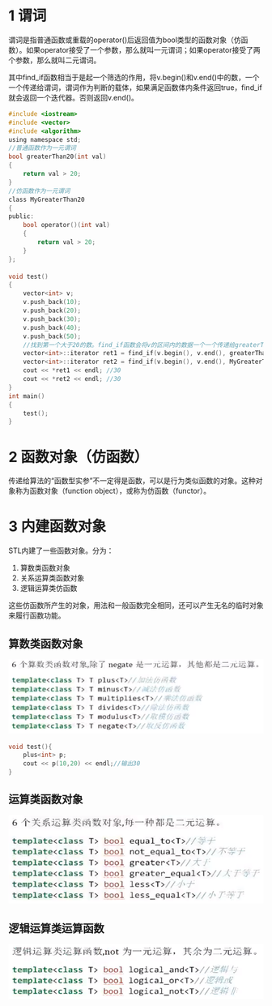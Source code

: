 # 1 谓词

谓词是指普通函数或重载的operator()后返回值为bool类型的函数对象（仿函数）。如果operator接受了一个参数，那么就叫一元谓词；如果operator接受了两个参数，那么就叫二元谓词。

其中find_if函数相当于是起一个筛选的作用，将v.begin()和v.end()中的数，一个一个传递给谓词，谓词作为判断的载体，如果满足函数体内条件返回true，find_if就会返回一个迭代器。否则返回v.end()。

```c
#include <iostream>
#include <vector>
#include <algorithm>
using namespace std;
//普通函数作为一元谓词
bool greaterThan20(int val)
{
    return val > 20;
}
//仿函数作为一元谓词
class MyGreaterThan20
{
public:
    bool operator()(int val)
    {
        return val > 20;
    }
};

void test()
{
    vector<int> v;
    v.push_back(10);
    v.push_back(20);
    v.push_back(30);
    v.push_back(40);
    v.push_back(50);
    //找到第一个大于20的数。find_if函数会将v的区间内的数据一个一个传递给greaterThan20函数，用作判断
    vector<int>::iterator ret1 = find_if(v.begin(), v.end(), greaterThan20);
    vector<int>::iterator ret2 = find_if(v.begin(), v.end(), MyGreaterThan20());
    cout << *ret1 << endl; //30
    cout << *ret2 << endl; //30
}
int main()
{
    test();
}
```

# 2 函数对象（仿函数）

传递给算法的“函数型实参”不一定得是函数，可以是行为类似函数的对象。这种对象称为函数对象（function object），或称为仿函数（functor）。

# 3 内建函数对象

STL内建了一些函数对象。分为：

1. 算数类函数对象
2. 关系运算类函数对象
3. 逻辑运算类仿函数

这些仿函数所产生的对象，用法和一般函数完全相同，还可以产生无名的临时对象来履行函数功能。

## 算数类函数对象

![算数类函数对象](第三部分：算法.assets/clipboard1.png)

```c
void test(){
    plus<int> p;
    cout << p(10,20) << endl;//输出30 
}
```

## 运算类函数对象

![](第三部分：算法.assets/clipboard2.png)

## 逻辑运算类运算函数

![](第三部分：算法.assets/clipboard3.png)



































